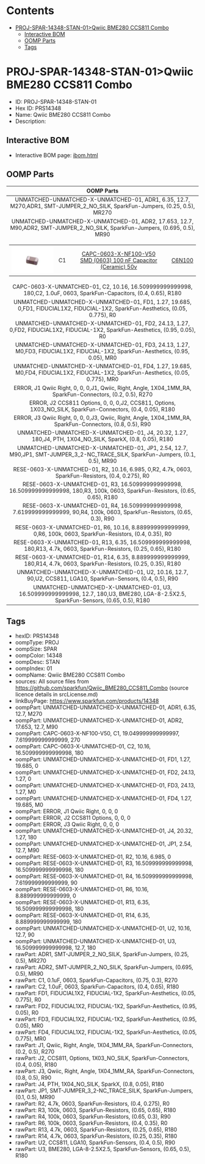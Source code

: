



Contents
========

* [PROJ-SPAR-14348-STAN-01>Qwiic BME280 CCS811 Combo](#proj-spar-14348-stan-01qwiic-bme280-ccs811-combo)
	* [Interactive BOM](#interactive-bom)
	* [OOMP Parts](#oomp-parts)
	* [Tags](#tags)

# PROJ-SPAR-14348-STAN-01>Qwiic BME280 CCS811 Combo

- ID: PROJ-SPAR-14348-STAN-01
- Hex ID: PRS14348
- Name: Qwiic BME280 CCS811 Combo
- Description: 

## Interactive BOM

- Interactive BOM page: [ibom.html](kicad/bom/ibom.html)

## OOMP Parts
  

|OOMP Parts|
| :---: |
|UNMATCHED-UNMATCHED-X-UNMATCHED-01, ADR1, 6.35, 12.7, M270,ADR1, SMT-JUMPER_2_NO_SILK, SparkFun-Jumpers, (0.25, 0.5), MR270|
|UNMATCHED-UNMATCHED-X-UNMATCHED-01, ADR2, 17.653, 12.7, M90,ADR2, SMT-JUMPER_2_NO_SILK, SparkFun-Jumpers, (0.695, 0.5), MR90|
|<table><tr><td>![CAPC-0603-X-NF100-V50](https://raw.githubusercontent.com/oomlout/oomlout_OOMP_parts/main/CAPC-0603-X-NF100-V50/image_140.jpg)</td><td> C1</td><td>[CAPC-0603-X-NF100-V50<br>SMD (0603) 100 nF Capacitor (Ceramic) 50v](https://github.com/oomlout/oomlout_OOMP_parts/tree/main/CAPC-0603-X-NF100-V50/)</td><td>[C6N100](https://github.com/oomlout/oomlout_OOMP_parts/tree/main/CAPC-0603-X-NF100-V50/)</td></tr></table>|
|CAPC-0603-X-UNMATCHED-01, C2, 10.16, 16.509999999999998, 180,C2, 1.0uF, 0603, SparkFun-Capacitors, (0.4, 0.65), R180|
|UNMATCHED-UNMATCHED-X-UNMATCHED-01, FD1, 1.27, 19.685, 0,FD1, FIDUCIAL1X2, FIDUCIAL-1X2, SparkFun-Aesthetics, (0.05, 0.775), R0|
|UNMATCHED-UNMATCHED-X-UNMATCHED-01, FD2, 24.13, 1.27, 0,FD2, FIDUCIAL1X2, FIDUCIAL-1X2, SparkFun-Aesthetics, (0.95, 0.05), R0|
|UNMATCHED-UNMATCHED-X-UNMATCHED-01, FD3, 24.13, 1.27, M0,FD3, FIDUCIAL1X2, FIDUCIAL-1X2, SparkFun-Aesthetics, (0.95, 0.05), MR0|
|UNMATCHED-UNMATCHED-X-UNMATCHED-01, FD4, 1.27, 19.685, M0,FD4, FIDUCIAL1X2, FIDUCIAL-1X2, SparkFun-Aesthetics, (0.05, 0.775), MR0|
|ERROR, J1 Qwiic Right, 0, 0, 0,J1, Qwiic, Right, Angle, 1X04_1MM_RA, SparkFun-Connectors, (0.2, 0.5), R270|
|ERROR, J2 CCS811 Options, 0, 0, 0,J2, CCS811, Options, 1X03_NO_SILK, SparkFun-Connectors, (0.4, 0.05), R180|
|ERROR, J3 Qwiic Right, 0, 0, 0,J3, Qwiic, Right, Angle, 1X04_1MM_RA, SparkFun-Connectors, (0.8, 0.5), R90|
|UNMATCHED-UNMATCHED-X-UNMATCHED-01, J4, 20.32, 1.27, 180,J4, PTH, 1X04_NO_SILK, SparkX, (0.8, 0.05), R180|
|UNMATCHED-UNMATCHED-X-UNMATCHED-01, JP1, 2.54, 12.7, M90,JP1, SMT-JUMPER_3_2-NC_TRACE_SILK, SparkFun-Jumpers, (0.1, 0.5), MR90|
|RESE-0603-X-UNMATCHED-01, R2, 10.16, 6.985, 0,R2, 4.7k, 0603, SparkFun-Resistors, (0.4, 0.275), R0|
|RESE-0603-X-UNMATCHED-01, R3, 16.509999999999998, 16.509999999999998, 180,R3, 100k, 0603, SparkFun-Resistors, (0.65, 0.65), R180|
|RESE-0603-X-UNMATCHED-01, R4, 16.509999999999998, 7.619999999999999, 90,R4, 100k, 0603, SparkFun-Resistors, (0.65, 0.3), R90|
|RESE-0603-X-UNMATCHED-01, R6, 10.16, 8.889999999999999, 0,R6, 100k, 0603, SparkFun-Resistors, (0.4, 0.35), R0|
|RESE-0603-X-UNMATCHED-01, R13, 6.35, 16.509999999999998, 180,R13, 4.7k, 0603, SparkFun-Resistors, (0.25, 0.65), R180|
|RESE-0603-X-UNMATCHED-01, R14, 6.35, 8.889999999999999, 180,R14, 4.7k, 0603, SparkFun-Resistors, (0.25, 0.35), R180|
|UNMATCHED-UNMATCHED-X-UNMATCHED-01, U2, 10.16, 12.7, 90,U2, CCS811, LGA10, SparkFun-Sensors, (0.4, 0.5), R90|
|UNMATCHED-UNMATCHED-X-UNMATCHED-01, U3, 16.509999999999998, 12.7, 180,U3, BME280, LGA-8-2.5X2.5, SparkFun-Sensors, (0.65, 0.5), R180|

## Tags

- hexID: PRS14348
- oompType: PROJ
- oompSize: SPAR
- oompColor: 14348
- oompDesc: STAN
- oompIndex: 01
- oompName: Qwiic BME280 CCS811 Combo
- sources: All source files from https://github.com/sparkfun/Qwiic_BME280_CCS811_Combo (source licence details in srcLicense.md)
- linkBuyPage: https://www.sparkfun.com/products/14348
- oompPart: UNMATCHED-UNMATCHED-X-UNMATCHED-01, ADR1, 6.35, 12.7, M270
- oompPart: UNMATCHED-UNMATCHED-X-UNMATCHED-01, ADR2, 17.653, 12.7, M90
- oompPart: CAPC-0603-X-NF100-V50, C1, 19.049999999999997, 7.619999999999999, 270
- oompPart: CAPC-0603-X-UNMATCHED-01, C2, 10.16, 16.509999999999998, 180
- oompPart: UNMATCHED-UNMATCHED-X-UNMATCHED-01, FD1, 1.27, 19.685, 0
- oompPart: UNMATCHED-UNMATCHED-X-UNMATCHED-01, FD2, 24.13, 1.27, 0
- oompPart: UNMATCHED-UNMATCHED-X-UNMATCHED-01, FD3, 24.13, 1.27, M0
- oompPart: UNMATCHED-UNMATCHED-X-UNMATCHED-01, FD4, 1.27, 19.685, M0
- oompPart: ERROR, J1 Qwiic Right, 0, 0, 0
- oompPart: ERROR, J2 CCS811 Options, 0, 0, 0
- oompPart: ERROR, J3 Qwiic Right, 0, 0, 0
- oompPart: UNMATCHED-UNMATCHED-X-UNMATCHED-01, J4, 20.32, 1.27, 180
- oompPart: UNMATCHED-UNMATCHED-X-UNMATCHED-01, JP1, 2.54, 12.7, M90
- oompPart: RESE-0603-X-UNMATCHED-01, R2, 10.16, 6.985, 0
- oompPart: RESE-0603-X-UNMATCHED-01, R3, 16.509999999999998, 16.509999999999998, 180
- oompPart: RESE-0603-X-UNMATCHED-01, R4, 16.509999999999998, 7.619999999999999, 90
- oompPart: RESE-0603-X-UNMATCHED-01, R6, 10.16, 8.889999999999999, 0
- oompPart: RESE-0603-X-UNMATCHED-01, R13, 6.35, 16.509999999999998, 180
- oompPart: RESE-0603-X-UNMATCHED-01, R14, 6.35, 8.889999999999999, 180
- oompPart: UNMATCHED-UNMATCHED-X-UNMATCHED-01, U2, 10.16, 12.7, 90
- oompPart: UNMATCHED-UNMATCHED-X-UNMATCHED-01, U3, 16.509999999999998, 12.7, 180
- rawPart: ADR1, SMT-JUMPER_2_NO_SILK, SparkFun-Jumpers, (0.25, 0.5), MR270
- rawPart: ADR2, SMT-JUMPER_2_NO_SILK, SparkFun-Jumpers, (0.695, 0.5), MR90
- rawPart: C1, 0.1uF, 0603, SparkFun-Capacitors, (0.75, 0.3), R270
- rawPart: C2, 1.0uF, 0603, SparkFun-Capacitors, (0.4, 0.65), R180
- rawPart: FD1, FIDUCIAL1X2, FIDUCIAL-1X2, SparkFun-Aesthetics, (0.05, 0.775), R0
- rawPart: FD2, FIDUCIAL1X2, FIDUCIAL-1X2, SparkFun-Aesthetics, (0.95, 0.05), R0
- rawPart: FD3, FIDUCIAL1X2, FIDUCIAL-1X2, SparkFun-Aesthetics, (0.95, 0.05), MR0
- rawPart: FD4, FIDUCIAL1X2, FIDUCIAL-1X2, SparkFun-Aesthetics, (0.05, 0.775), MR0
- rawPart: J1, Qwiic, Right, Angle, 1X04_1MM_RA, SparkFun-Connectors, (0.2, 0.5), R270
- rawPart: J2, CCS811, Options, 1X03_NO_SILK, SparkFun-Connectors, (0.4, 0.05), R180
- rawPart: J3, Qwiic, Right, Angle, 1X04_1MM_RA, SparkFun-Connectors, (0.8, 0.5), R90
- rawPart: J4, PTH, 1X04_NO_SILK, SparkX, (0.8, 0.05), R180
- rawPart: JP1, SMT-JUMPER_3_2-NC_TRACE_SILK, SparkFun-Jumpers, (0.1, 0.5), MR90
- rawPart: R2, 4.7k, 0603, SparkFun-Resistors, (0.4, 0.275), R0
- rawPart: R3, 100k, 0603, SparkFun-Resistors, (0.65, 0.65), R180
- rawPart: R4, 100k, 0603, SparkFun-Resistors, (0.65, 0.3), R90
- rawPart: R6, 100k, 0603, SparkFun-Resistors, (0.4, 0.35), R0
- rawPart: R13, 4.7k, 0603, SparkFun-Resistors, (0.25, 0.65), R180
- rawPart: R14, 4.7k, 0603, SparkFun-Resistors, (0.25, 0.35), R180
- rawPart: U2, CCS811, LGA10, SparkFun-Sensors, (0.4, 0.5), R90
- rawPart: U3, BME280, LGA-8-2.5X2.5, SparkFun-Sensors, (0.65, 0.5), R180
